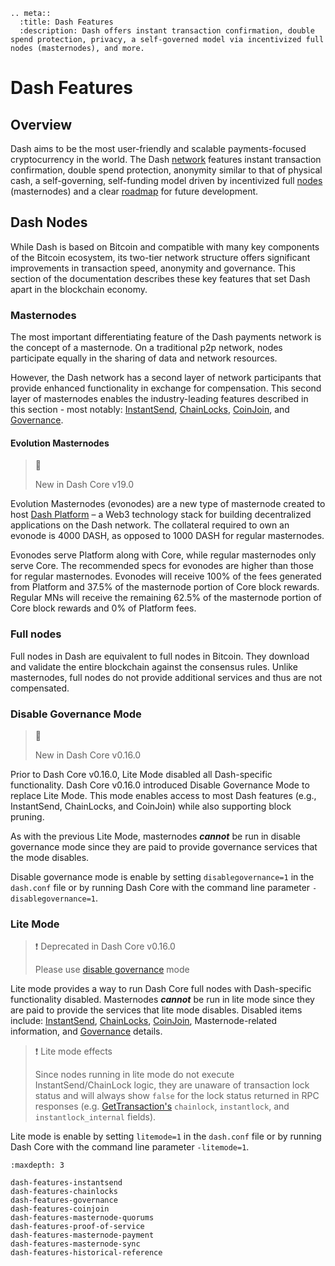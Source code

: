 ```{eval-rst}
.. meta::
  :title: Dash Features
  :description: Dash offers instant transaction confirmation, double spend protection, privacy, a self-governed model via incentivized full nodes (masternodes), and more. 
```

# Dash Features

## Overview

Dash aims to be the most user-friendly and scalable payments-focused cryptocurrency in the world. The Dash [network](../resources/glossary.md#network) features instant transaction confirmation, double spend protection, anonymity similar to that of physical cash, a self-governing, self-funding model driven by incentivized full [nodes](../resources/glossary.md#node) (masternodes) and a clear [roadmap](https://www.dash.org/roadmap/) for future development.

## Dash Nodes

While Dash is based on Bitcoin and compatible with many key components of the Bitcoin ecosystem, its two-tier network structure offers significant improvements in transaction speed, anonymity and governance. This section of the documentation describes these key features that set Dash apart in the blockchain economy.

### Masternodes

The most important differentiating feature of the Dash payments network is the concept of a masternode. On a traditional p2p network, nodes participate equally in the sharing of data and network resources.

However, the Dash network has a second layer of network participants that provide enhanced functionality in exchange for compensation. This second layer of masternodes enables the industry-leading features described in this section - most notably: [InstantSend](../guide/dash-features-instantsend.md), [ChainLocks](../guide/dash-features-chainlocks.md), [CoinJoin](../guide/dash-features-coinjoin.md), and [Governance](../guide/dash-features-governance.md).

#### Evolution Masternodes

> 📘
>
> New in Dash Core v19.0

Evolution Masternodes (evonodes) are a new type of masternode created to host [Dash Platform](https://dashplatform.readme.io/docs/introduction-what-is-dash-platform) – a Web3 technology stack for building decentralized applications on the Dash network. The collateral required to own an evonode is 4000 DASH, as opposed to 1000 DASH for regular masternodes.

Evonodes serve Platform along with Core, while regular masternodes only serve Core. The recommended specs for evonodes are higher than those for regular masternodes. Evonodes will receive 100% of the fees generated from Platform and 37.5% of the masternode portion of Core block rewards. Regular MNs will receive the remaining 62.5% of the masternode portion of Core block rewards and 0% of Platform fees.

### Full nodes

Full nodes in Dash are equivalent to full nodes in Bitcoin. They download and validate the entire blockchain against the consensus rules. Unlike masternodes, full nodes do not provide additional services and thus are not compensated.

### Disable Governance Mode

> 📘
>
> New in Dash Core v0.16.0

Prior to Dash Core v0.16.0, Lite Mode disabled all Dash-specific functionality. Dash Core v0.16.0 introduced Disable Governance Mode to replace Lite Mode. This mode enables access to most Dash features (e.g., InstantSend, ChainLocks, and CoinJoin) while also supporting block pruning.

As with the previous Lite Mode, masternodes **_cannot_** be run in disable governance mode since they are paid to provide governance services that the mode disables.

Disable governance mode is enable by setting `disablegovernance=1` in the `dash.conf` file or by running Dash Core with the command line parameter `-disablegovernance=1`.

### Lite Mode

>❗️ Deprecated in Dash Core v0.16.0
>
> Please use [disable governance](#disable-governance-mode) mode

Lite mode provides a way to run Dash Core full nodes with Dash-specific functionality disabled. Masternodes **_cannot_** be run in lite mode since they are paid to provide the services that lite mode disables. Disabled items include: [InstantSend](../guide/dash-features-instantsend.md), [ChainLocks](../guide/dash-features-chainlocks.md), [CoinJoin](../guide/dash-features-coinjoin.md), Masternode-related information, and [Governance](../guide/dash-features-governance.md) details.

>❗️ Lite mode effects
>
> Since nodes running in lite mode do not execute InstantSend/ChainLock logic, they are unaware of transaction lock status and will always show `false` for the lock status returned in RPC responses (e.g. [GetTransaction's](../api/remote-procedure-calls-wallet.md#gettransaction) `chainlock`, `instantlock`, and `instantlock_internal` fields).

Lite mode is enable by setting `litemode=1` in the `dash.conf` file or by running Dash Core with the command line parameter `-litemode=1`.

```{toctree}
:maxdepth: 3

dash-features-instantsend
dash-features-chainlocks
dash-features-governance
dash-features-coinjoin
dash-features-masternode-quorums
dash-features-proof-of-service
dash-features-masternode-payment
dash-features-masternode-sync
dash-features-historical-reference
```
